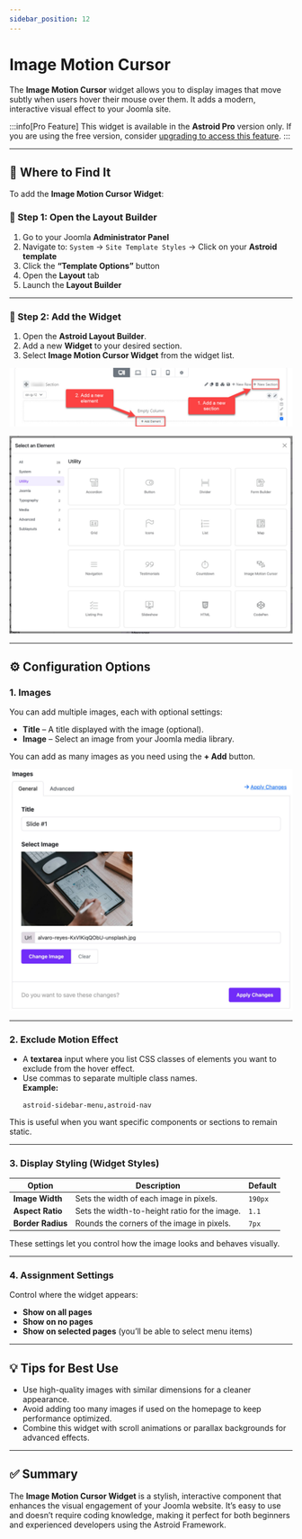 ```yaml
---
sidebar_position: 12
---
```


# Image Motion Cursor

The **Image Motion Cursor** widget allows you to display images that move subtly when users hover their mouse over them. It adds a modern, interactive visual effect to your Joomla site.

:::info[Pro Feature]
This widget is available in the **Astroid Pro** version only. If you are using the free version, consider [upgrading to access this feature](https://astroidframe.work/pricing).
:::

---

## 📍 Where to Find It

To add the **Image Motion Cursor Widget**:

### 📍 Step 1: Open the Layout Builder

1. Go to your Joomla **Administrator Panel**
2. Navigate to: `System` → `Site Template Styles` → Click on your **Astroid template**
3. Click the **“Template Options”** button
4. Open the **Layout** tab
5. Launch the **Layout Builder**

---

### 🧱 Step 2: Add the Widget
1. Open the **Astroid Layout Builder**.
2. Add a new **Widget** to your desired section.
3. Select **Image Motion Cursor Widget** from the widget list.

![add-element.jpeg](../../../static/img/widgets/add-element.jpeg)

![select-utilities.jpg](../../../static/img/widgets/select-utilities.jpg)

---

## ⚙️ Configuration Options

### 1. **Images**
You can add multiple images, each with optional settings:

- **Title** – A title displayed with the image (optional).
- **Image** – Select an image from your Joomla media library.

You can add as many images as you need using the **+ Add** button.

![gallery-add-item.jpg](../../../static/img/widgets/media/gallery-add-item.jpg)

---

### 2. **Exclude Motion Effect**
- A **textarea** input where you list CSS classes of elements you want to exclude from the hover effect.
- Use commas to separate multiple class names.  
  **Example:**
  ```
  astroid-sidebar-menu,astroid-nav
  ```

This is useful when you want specific components or sections to remain static.

---

### 3. **Display Styling (Widget Styles)**

| Option                  | Description                                        | Default |
|------------------------|----------------------------------------------------|---------|
| **Image Width**        | Sets the width of each image in pixels.           | `190px` |
| **Aspect Ratio**       | Sets the width-to-height ratio for the image.     | `1.1`   |
| **Border Radius**      | Rounds the corners of the image in pixels.         | `7px`   |

These settings let you control how the image looks and behaves visually.

---

### 4. **Assignment Settings**
Control where the widget appears:

- **Show on all pages**
- **Show on no pages**
- **Show on selected pages** (you’ll be able to select menu items)

---

## 💡 Tips for Best Use

- Use high-quality images with similar dimensions for a cleaner appearance.
- Avoid adding too many images if used on the homepage to keep performance optimized.
- Combine this widget with scroll animations or parallax backgrounds for advanced effects.

---

## ✅ Summary

The **Image Motion Cursor Widget** is a stylish, interactive component that enhances the visual engagement of your Joomla website. It’s easy to use and doesn’t require coding knowledge, making it perfect for both beginners and experienced developers using the Astroid Framework.